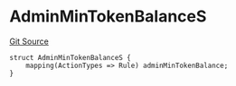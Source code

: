# AdminMinTokenBalanceS
[Git Source](https://github.com/thrackle-io/tron/blob/a1ed7a1196c8d6c5b62fc72c2a02c192f6b90700/src/client/token/handler/diamond/RuleStorage.sol)


```solidity
struct AdminMinTokenBalanceS {
    mapping(ActionTypes => Rule) adminMinTokenBalance;
}
```

